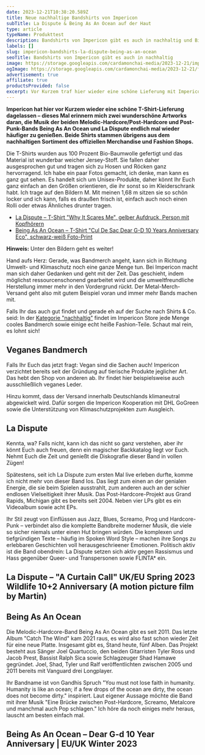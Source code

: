 ```yaml
---
date: 2023-12-21T10:38:20.589Z
title: Neue nachhaltige Bandshirts von Impericon
subTitle: La Dispute & Being As An Ocean auf der Haut
type: article
typeName: Produkttest
description: Bandshirts von Impericon gibt es auch in nachhaltig und Bio – Tragt schon bald La Dispute und Being As An Ocean direkt auf der Haut!
labels: []
slug: impericon-bandshirts-la-dispute-being-as-an-ocean
seoTitle: Bandshirts von Impericon gibt es auch in nachhaltig
image: https://storage.googleapis.com/cardamonchai-media/2023-12-21/impericon-being-as-an-ocean-la-dispute-anne-reis-soundsvegan-com-20-jpg-imagine-080808_363f64_2048_1536/640.webp
ogImage: https://storage.googleapis.com/cardamonchai-media/2023-12-21/faire-bandshirts-anne-reis-soundsvegan-com-og-jpg-imagine-080808_3e414f_1200_628/640.webp
advertisement: true
affiliate: true
productsProvided: false
excerpt: Vor Kurzem traf hier wieder eine schöne Lieferung mit Impericon Bandshirts ein. Dieses Mal von La Dispute und Being As An Ocean. Sie sind aus Bio-Baumwolle und insgesamt wesentlich nachhaltiger, als andere Bandshirts. Holt Euch hier alle Infos über die Bands, die Shirts und den Metal-Merch-Shop.
---
```


**Impericon hat hier vor Kurzem wieder eine schöne T-Shirt-Lieferung dagelassen – dieses Mal erinnern mich zwei wunderschöne Artworks daran, die Musik der beiden Melodic-Hardcore/Post-Hardcore und Post-Punk-Bands Being As An Ocean und La Dispute endlich mal wieder häufiger zu genießen. Beide Shirts stammen übrigens aus dem nachhaltigen Sortiment des offiziellen Merchandise und Fashion Shops.**

Die T-Shirts wurden aus 100 Prozent Bio-Baumwolle gefertigt und das Material ist wunderbar weicher Jersey-Stoff. Sie fallen daher ausgesprochen gut und tragen sich zu Hosen und Röcken ganz hervorragend. Ich habe ein paar Fotos gemacht, ich denke, man kann es ganz gut sehen. Es handelt sich um Unisex-Produkte, daher könnt Ihr Euch ganz einfach an den Größen orientieren, die ihr sonst so im Kleiderschrank habt. Ich trage auf den Bildern M. Mit meinen 1,68 m sitzen sie so schön locker und ich kann, falls es draußen frisch ist, einfach auch noch einen Rolli oder etwas Ähnliches drunter tragen.

- [La Dispute – T-Shirt "Why It Scares Me", gelber Aufdruck, Person mit Kopfhörern](https://tidd.ly/3v9hkea)
- [Being As An Ocean – T-Shirt "Cul De Sac Dear G-D 10 Years Anniversary Eco", schwarz-weiß Foto-Print](https://tidd.ly/48sveGQ)

**Hinweis:** Unter den Bildern geht es weiter!

<Gallery name="la-dispute-being-as-an-ocean-1" />

Hand aufs Herz: Gerade, was Bandmerch angeht, kann sich in Richtung Umwelt- und Klimaschutz noch eine ganze Menge tun. Bei Impericon macht man sich daher Gedanken und geht mit der Zeit. Das geschieht, indem möglichst ressourcenschonend gearbeitet wird und die umweltfreundliche Herstellung immer mehr in den Vordergrund rückt. Der Metal-Merch-Versand geht also mit gutem Beispiel voran und immer mehr Bands machen mit.

Falls Ihr das auch gut findet und gerade eh auf der Suche nach Shirts & Co. seid: In der [Kategorie "nachhaltig"](https://tidd.ly/3vojKCB) findet im Impericon Store jede Menge cooles Bandmerch sowie einige echt heiße Fashion-Teile. Schaut mal rein, es lohnt sich!

## Veganes Bandmerch

Falls Ihr Euch das jetzt fragt: Vegan sind die Sachen auch! Impericon verzichtet bereits seit der Gründung auf tierische Produkte jeglicher Art. Das hebt den Shop von anderen ab. Ihr findet hier beispielsweise auch ausschließlich veganes Leder.

Hinzu kommt, dass der Versand innerhalb Deutschlands klimaneutral abgewickelt wird. Dafür sorgen die Impericon Kooperation mit DHL GoGreen sowie die Unterstützung von Klimaschutzprojekten zum Ausgleich.

## La Dispute

Kennta, wa? Falls nicht, kann ich das nicht so ganz verstehen, aber ihr könnt Euch auch freuen, denn ein magischer Backkatalog liegt vor Euch. Nehmt Euch die Zeit und genießt die Diskografie dieser Band in vollen Zügen!

Spätestens, seit ich La Dispute zum ersten Mal live erleben durfte, komme ich nicht mehr von dieser Band los. Das liegt zum einen an der genialen Energie, die sie beim Spielen ausstrahlt, zum anderen auch an der schier endlosen Vielseitigkeit ihrer Musik. Das Post-Hardcore-Projekt aus Grand Rapids, Michigan gibt es bereits seit 2004. Neben vier LPs gibt es ein Videoalbum sowie acht EPs.

Ihr Stil zeugt von Einflüssen aus Jazz, Blues, Screamo, Prog und Hardcore-Punk – verbindet also die komplette Bandbreite moderner Musik, die viele so sicher niemals unter einen Hut bringen würden. Die komplexen und tiefgründigen Texte – häufig im Spoken Word Style – machen ihre Songs zu erlebbaren Geschichten voll herausgeschrieener Emotionen. Politisch aktiv ist die Band obendrein: La Dispute setzen sich aktiv gegen Rassismus und Hass gegenüber Queer- und Transpersonen sowie FLINTA\* ein.

## La Dispute – "A Curtain Call" UK/EU Spring 2023 Wildlife 10+2 Anniversary (A motion picture film by Martin)

<YouTube id="VONIRTW3_9g" />

## Being As An Ocean

Die Melodic-Hardcore-Band Being As An Ocean gibt es seit 2011. Das letzte Album "Catch The Wind" kam 2021 raus, es wird also fast schon wieder Zeit für eine neue Platte. Insgesamt gibt es, Stand heute, fünf Alben. Das Projekt besteht aus Sänger Joel Quartuccio, den beiden Gitarristen Tyler Ross und Jacob Prest, Bassist Ralph Sica sowie Schlagzeuger Shad Hamawe gegründet. Joel, Shad, Tyler und Ralf veröffentlichten zwischen 2005 und 2011 bereits mit Vanguard drei Longplayer.

Ihr Bandname ist von Gandhis Spruch "You must not lose faith in humanity. Humanity is like an ocean; if a few drops of the ocean are dirty, the ocean does not become dirty." inspiriert. Laut eigener Aussage möchte die Band mit ihrer Musik "Eine Brücke zwischen Post-Hardcore, Screamo, Metalcore und manchmal auch Pop schlagen." Ich höre da noch einiges mehr heraus, lauscht am besten einfach mal.

## Being As An Ocean – Dear G-d 10 Year Anniversary | EU/UK Winter 2023

<YouTube id="LkMXj8ZNnik" />

<Gallery name="la-dispute-being-as-an-ocean-2" />
